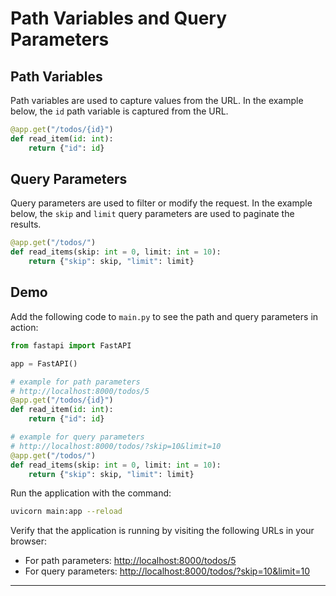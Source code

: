 # Path Variables and Query Parameters

## Path Variables

Path variables are used to capture values from the URL. In the example below, the `id` path variable is captured from the URL.

```python
@app.get("/todos/{id}")
def read_item(id: int):
    return {"id": id}
```

## Query Parameters

Query parameters are used to filter or modify the request. In the example below, the `skip` and `limit` query parameters are used to paginate the results.

```python
@app.get("/todos/")
def read_items(skip: int = 0, limit: int = 10):
    return {"skip": skip, "limit": limit}
```

## Demo

Add the following code to `main.py` to see the path and query parameters in action:

```python
from fastapi import FastAPI

app = FastAPI()

# example for path parameters
# http://localhost:8000/todos/5
@app.get("/todos/{id}")
def read_item(id: int):
    return {"id": id}

# example for query parameters
# http://localhost:8000/todos/?skip=10&limit=10
@app.get("/todos/")
def read_items(skip: int = 0, limit: int = 10):
    return {"skip": skip, "limit": limit}
```

Run the application with the command:

```bash
uvicorn main:app --reload
```

Verify that the application is running by visiting the following URLs in your browser:

- For path parameters: [http://localhost:8000/todos/5](http://localhost:8000/todos/5)
- For query parameters: [http://localhost:8000/todos/?skip=10&limit=10](http://localhost:8000/todos/?skip=10&limit=10)

---